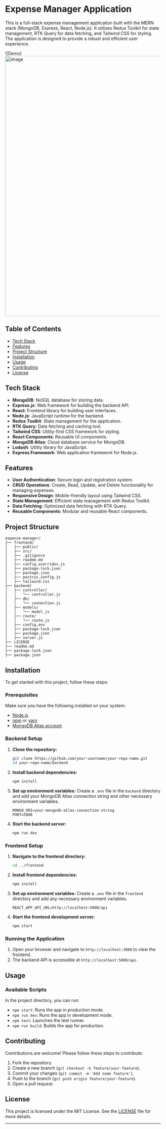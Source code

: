 # Expense Manager Application

This is a full-stack expense management application built with the MERN stack (MongoDB, Express, React, Node.js). It utilizes Redux Toolkit for state management, RTK Query for data fetching, and Tailwind CSS for styling. The application is designed to provide a robust and efficient user experience.

![Demo]<img width="842" alt="image" src="https://github.com/shaileshthakur1/Expense-Manager/assets/110343920/541d6416-02a3-49f9-a72d-6c96079ddaf6">

## Table of Contents

- [Tech Stack](#tech-stack)
- [Features](#features)
- [Project Structure](#project-structure)
- [Installation](#installation)
- [Usage](#usage)
- [Contributing](#contributing)
- [License](#license)

## Tech Stack

- **MongoDB**: NoSQL database for storing data.
- **Express.js**: Web framework for building the backend API.
- **React**: Frontend library for building user interfaces.
- **Node.js**: JavaScript runtime for the backend.
- **Redux Toolkit**: State management for the application.
- **RTK Query**: Data fetching and caching tool.
- **Tailwind CSS**: Utility-first CSS framework for styling.
- **React Components**: Reusable UI components.
- **MongoDB Atlas**: Cloud database service for MongoDB.
- **Lodash**: Utility library for JavaScript.
- **Express Framework**: Web application framework for Node.js.

## Features

- **User Authentication**: Secure login and registration system.
- **CRUD Operations**: Create, Read, Update, and Delete functionality for managing expenses.
- **Responsive Design**: Mobile-friendly layout using Tailwind CSS.
- **State Management**: Efficient state management with Redux Toolkit.
- **Data Fetching**: Optimized data fetching with RTK Query.
- **Reusable Components**: Modular and reusable React components.

## Project Structure

```
expense-manager/
├── frontend/
│   ├── public/
│   ├── src/
│   ├── .gitignore
│   ├── readme.md
│   ├── config.overrides.js
│   ├── package-lock.json
│   ├── package.json
│   ├── postcss.config.js
│   ├── tailwind.css
├── backend/
│   ├── controller/
│   │   └── controller.js
│   ├── db/
│   │   └── connection.js
│   ├── models/
│   │   └── model.js
│   ├── route/
│   │   └── route.js
│   ├── config.env
│   ├── package-lock.json
│   ├── package.json
│   ├── server.js
├── LICENSE
├── readme.md
├── package-lock.json
├── package.json
```

## Installation

To get started with this project, follow these steps:

### Prerequisites

Make sure you have the following installed on your system:

- [Node.js](https://nodejs.org/en/download/)
- [npm](https://www.npmjs.com/get-npm) or [yarn](https://yarnpkg.com/getting-started/install)
- [MongoDB Atlas account](https://www.mongodb.com/cloud/atlas/register)

### Backend Setup

1. **Clone the repository:**
   ```sh
   git clone https://github.com/your-username/your-repo-name.git
   cd your-repo-name/backend
   ```

2. **Install backend dependencies:**
   ```sh
   npm install
   ```

3. **Set up environment variables:**
   Create a `.env` file in the `backend` directory and add your MongoDB Atlas connection string and other necessary environment variables.
   ```env
   MONGO_URI=your-mongodb-atlas-connection-string
   PORT=5000
   ```

4. **Start the backend server:**
   ```sh
   npm run dev
   ```

### Frontend Setup

1. **Navigate to the frontend directory:**
   ```sh
   cd ../frontend
   ```

2. **Install frontend dependencies:**
   ```sh
   npm install
   ```

3. **Set up environment variables:**
   Create a `.env` file in the `frontend` directory and add any necessary environment variables.
   ```env
   REACT_APP_API_URL=http://localhost:5000/api
   ```

4. **Start the frontend development server:**
   ```sh
   npm start
   ```

### Running the Application

1. Open your browser and navigate to `http://localhost:3000` to view the frontend.
2. The backend API is accessible at `http://localhost:5000/api`.

## Usage

### Available Scripts

In the project directory, you can run:

- `npm start`: Runs the app in production mode.
- `npm run dev`: Runs the app in development mode.
- `npm test`: Launches the test runner.
- `npm run build`: Builds the app for production.

## Contributing

Contributions are welcome! Please follow these steps to contribute:

1. Fork the repository.
2. Create a new branch (`git checkout -b feature/your-feature`).
3. Commit your changes (`git commit -m 'Add some feature'`).
4. Push to the branch (`git push origin feature/your-feature`).
5. Open a pull request.

## License

This project is licensed under the MIT License. See the [LICENSE](LICENSE) file for more details.

---
